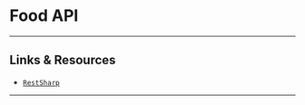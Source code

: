 # Food API

---

## Links & Resources

* [`RestSharp`](https://github.com/restsharp/RestSharp)

---
